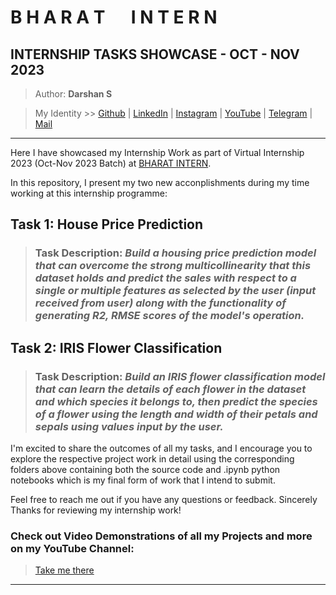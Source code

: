 # **B H A R A T &emsp; I N T E R N**
## INTERNSHIP TASKS SHOWCASE - OCT - NOV 2023

> Author: **Darshan S**

> My Identity >>  [Github](https://github.com/azuregray/) | [LinkedIn](https://linkedin.com/in/arcticblue/) | [Instagram](https://instagram.com/thedarshgowda/) | [YouTube](https://www.youtube.com/@pantoneblue/) | [Telegram](https://t.me/adobegreen/) | [Mail](mailto:d7gowda@gmail.com)

---

Here I have showcased my Internship Work as part of Virtual Internship 2023 (Oct-Nov 2023 Batch) at [BHARAT INTERN](https://bharatintern.live/). 

In this repository, I present my two new acconplishments during my time working at this internship programme:

## Task 1: House Price Prediction

> ### Task Description: *Build a housing price prediction model that can overcome the strong multicollinearity that this dataset holds and predict the sales with respect to a single or multiple features as selected by the user (input received from user) along with the functionality of generating R2, RMSE scores of the model's operation.*

## Task 2: IRIS Flower Classification

> ### Task Description: *Build an IRIS flower classification model that can learn the details of each flower in the dataset and which species it belongs to, then predict the species of a flower using the length and width of their petals and sepals using values input by the user.*

I'm excited to share the outcomes of all my tasks, and I encourage you to explore the respective project work in detail using the corresponding folders above containing both the source code and .ipynb python notebooks which is my final form of work that I intend to submit.

Feel free to reach me out if you have any questions or feedback.
Sincerely Thanks for reviewing my internship work!

### Check out Video Demonstrations of all my Projects and more on my YouTube Channel:

> [Take me there](https://youtube.com/@thedarshgowda)

---
